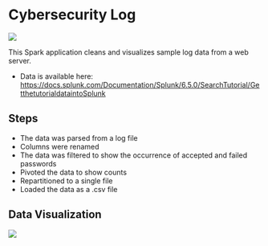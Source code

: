 # Cybersecurity Log

![](https://github.com/smithashley/Log-Visualization/blob/main/images/CSLog.png)

This Spark application cleans and visualizes sample log data from a web server.
- Data is available here: https://docs.splunk.com/Documentation/Splunk/6.5.0/SearchTutorial/GetthetutorialdataintoSplunk

## Steps
- The data was parsed from a log file
- Columns were renamed
- The data was filtered to show the occurrence of accepted and failed passwords
- Pivoted the data to show counts 
- Repartitioned to a single file
- Loaded the data as a .csv file

## Data Visualization
![](https://github.com/smithashley/cybersecuritylog/blob/main/images/with%20chart.png)
